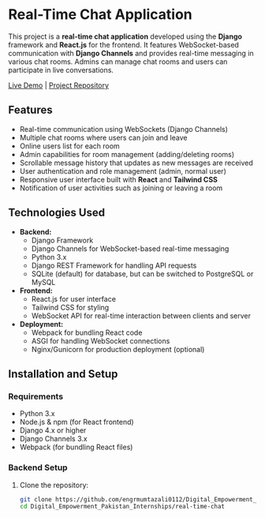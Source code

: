 # Real-Time Chat Application

This project is a **real-time chat application** developed using the **Django** framework and **React.js** for the frontend. It features WebSocket-based communication with **Django Channels** and provides real-time messaging in various chat rooms. Admins can manage chat rooms and users can participate in live conversations. 

[Live Demo](#) | [Project Repository](https://github.com/engrmumtazali0112/Digital_Empowerment_Pakistan_Internships/tree/main/real-time-chat)

## Features

- Real-time communication using WebSockets (Django Channels)
- Multiple chat rooms where users can join and leave
- Online users list for each room
- Admin capabilities for room management (adding/deleting rooms)
- Scrollable message history that updates as new messages are received
- User authentication and role management (admin, normal user)
- Responsive user interface built with **React** and **Tailwind CSS**
- Notification of user activities such as joining or leaving a room

## Technologies Used

- **Backend:**
  - Django Framework
  - Django Channels for WebSocket-based real-time messaging
  - Python 3.x
  - Django REST Framework for handling API requests
  - SQLite (default) for database, but can be switched to PostgreSQL or MySQL
- **Frontend:**
  - React.js for user interface
  - Tailwind CSS for styling
  - WebSocket API for real-time interaction between clients and server
- **Deployment:**
  - Webpack for bundling React code
  - ASGI for handling WebSocket connections
  - Nginx/Gunicorn for production deployment (optional)

## Installation and Setup

### Requirements
- Python 3.x
- Node.js & npm (for React frontend)
- Django 4.x or higher
- Django Channels 3.x
- Webpack (for bundling React files)

### Backend Setup

1. Clone the repository:
   ```bash
   git clone https://github.com/engrmumtazali0112/Digital_Empowerment_Pakistan_Internships.git
   cd Digital_Empowerment_Pakistan_Internships/real-time-chat
